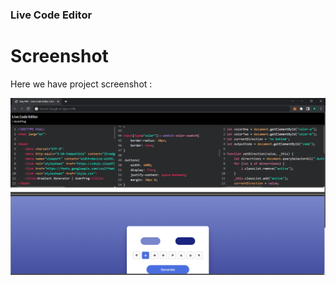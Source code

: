 ### Live Code Editor

# Screenshot
Here we have project screenshot :

![screenshot](screenshot.png)
